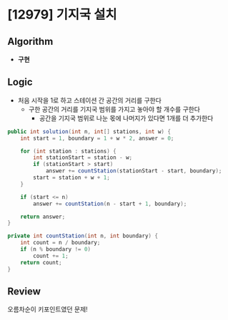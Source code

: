 # [12979] 기지국 설치
## Algorithm
- **구현**

## Logic
- 처음 시작을 1로 하고 스테이션 간 공간의 거리를 구한다
  - 구한 공간의 거리를 기지국 범위를 가지고 놓아야 할 개수를 구한다
    - 공간을 기지국 범위로 나눈 몫에 나머지가 있다면 1개를 더 추가한다

```java
public int solution(int n, int[] stations, int w) {
    int start = 1, boundary = 1 + w * 2, answer = 0;

    for (int station : stations) {
        int stationStart = station - w;
        if (stationStart > start)
            answer += countStation(stationStart - start, boundary);
        start = station + w + 1;
    }

    if (start <= n)
        answer += countStation(n - start + 1, boundary);

    return answer;
}

private int countStation(int n, int boundary) {
    int count = n / boundary;
    if (n % boundary != 0)
        count += 1;
    return count;
}
```

## Review
오름차순이 키포인트였던 문제!
